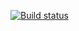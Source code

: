[![Build status](https://ci.appveyor.com/api/projects/status/fp5w9ses6ldwiji0?svg=true)](https://ci.appveyor.com/project/shayu78/ahj-dom-1)